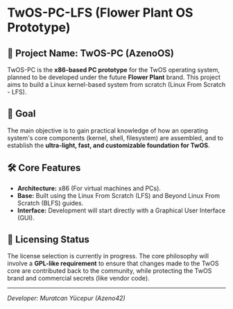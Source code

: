 # TwOS-PC-LFS (Flower Plant OS Prototype)

## 🌟 Project Name: TwOS-PC (AzenoOS)
TwOS-PC is the **x86-based PC prototype** for the TwOS operating system, planned to be developed under the future **Flower Plant** brand. This project aims to build a Linux kernel-based system from scratch (Linux From Scratch - LFS).

## 🎯 Goal
The main objective is to gain practical knowledge of how an operating system's core components (kernel, shell, filesystem) are assembled, and to establish the **ultra-light, fast, and customizable foundation for TwOS**.

## 🛠️ Core Features
* **Architecture:** x86 (For virtual machines and PCs).
* **Base:** Built using the Linux From Scratch (LFS) and Beyond Linux From Scratch (BLFS) guides.
* **Interface:** Development will start directly with a Graphical User Interface (GUI).

## 📝 Licensing Status
The license selection is currently in progress. The core philosophy will involve a **GPL-like requirement** to ensure that changes made to the TwOS core are contributed back to the community, while protecting the TwOS brand and commercial secrets (like vendor code).

---
*Developer: Muratcan Yücepur (Azeno42)*
